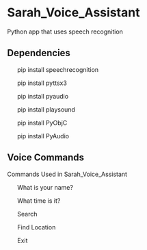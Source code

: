 # Sarah_Voice_Assistant

Python app that uses speech recognition 

## Dependencies
<ul>pip install speechrecognition</ul>
<ul>pip install pyttsx3</ul>
<ul>pip install pyaudio</ul>
<ul>pip install playsound</ul>
<ul>pip install PyObjC</ul>

<ul>pip install PyAudio</ul>

## Voice Commands
Commands Used in Sarah_Voice_Assistant

<ol>What is your name?</ol>
<ol>What time is it?</ol>
<ol>Search</ol>
<ol>Find Location</ol>
<ol>Exit</ol>

